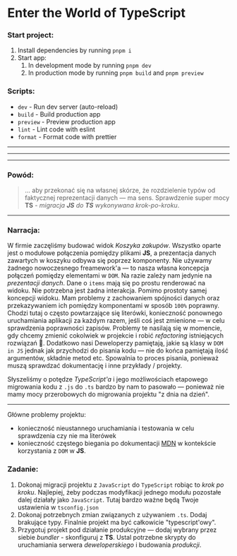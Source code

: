 # Enter the World of TypeScript

### Start project:

1. Install dependencies by running `pnpm i`
2. Start app:
   1. In development mode by running `pnpm dev`
   2. In production mode by running `pnpm build` and `pnpm preview`

### Scripts:

- `dev` - Run dev server (auto-reload)
- `build` - Build production app
- `preview` - Preview production app
- `lint` - Lint code with eslint
- `format` - Format code with prettier

---

---

---

### Powód:

> ... aby przekonać się na własnej skórze, że rozdzielenie typów od faktycznej reprezentacji danych — ma sens.
> Sprawdzenie super mocy **TS** - _migracja **JS** do **TS** wykonywana krok-po-kroku_.

---

### Narracja:

W firmie zaczęliśmy budować widok _Koszyka zakupów_. Wszystko oparte jest o modułowe połączenia pomiędzy plikami **JS**, a prezentacja danych zawartych w koszyku odbywa się poprzez komponenty. Nie używamy żadnego nowoczesnego freamework'a — to nasza własna koncepcja połączeń pomiędzy elementami w `DOM`. Na razie zależy nam jedynie na _prezentacji danych_. Dane o `items` mają się po prostu renderować na widoku. Nie potrzebna jest żadna interakcja.
Pomimo prostoty samej koncepcji widoku. Mam problemy z zachowaniem spójności danych oraz przekazywaniem ich pomiędzy komponentami w sposób `100%` poprawny. Chodzi tutaj o często powtarzające się literówki, konieczność ponownego uruchamiania aplikacji za każdym razem, jeśli coś jest zmienione — w celu sprawdzenia poprawności zapisów. Problemy te nasilają się w momencie, gdy chcemy zmienić cokolwiek w projekcie i robić _refactoring_ istniejących rozwiązań 🤯. Dodatkowo nasi Deweloperzy pamiętają, jakie są klasy w `DOM in JS` jednak jak przychodzi do pisania kodu — nie do końca pamiętają ilość argumentów, składnie metod etc. Spowalnia to proces pisania, ponieważ muszą sprawdzać dokumentację i inne przykłady / projekty.

Słyszeliśmy o potędze _TypeScript'a_ i jego możliwościach etapowego migrowania kodu z `.js` do `.ts` bardzo by nam to pasowało — ponieważ nie mamy mocy przerobowych do migrowania projektu "z dnia na dzień".

---

Główne problemy projektu:

- konieczność nieustannego uruchamiania i testowania w celu sprawdzenia czy nie ma literówek
- konieczność częstego biegania po dokumentacji [MDN](https://developer.mozilla.org/en-US/docs/Web/API/Document_Object_Model/Introduction) w kontekście korzystania z `DOM` w **JS**.

### Zadanie:

1. Dokonaj migracji projektu z `JavaScript` do `TypeScript` robiąc to _krok po kroku_. Najlepiej, żeby podczas modyfikacji jednego modułu pozostałe dalej działały jako `JavaScript`. Tutaj bardzo ważne będą Twoje ustawienia w `tsconfig.json`
2. Dokonaj potrzebnych zmian związanych z używaniem `.ts`. Dodaj brakujące typy. Finalnie projekt ma być całkowicie "typescript'owy".
3. Przygotuj projekt pod działanie produkcyjne — dodaj wybrany przez siebie _bundler_ - skonfiguruj z **TS**. Ustal potrzebne skrypty do uruchamiania serwera _deweloperskiego_ i budowania _produkcji_.
